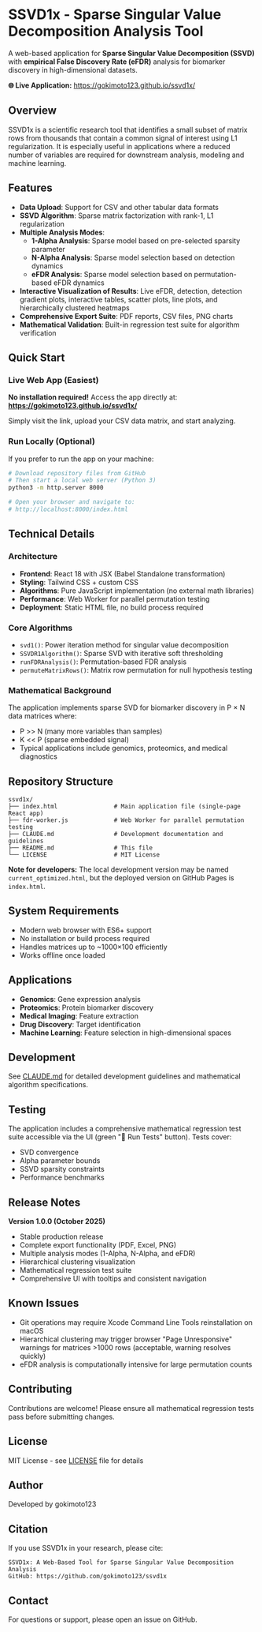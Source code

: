 # SSVD1x - Sparse Singular Value Decomposition Analysis Tool

A web-based application for **Sparse Singular Value Decomposition (SSVD)** with **empirical False Discovery Rate (eFDR)** analysis for biomarker discovery in high-dimensional datasets.

**🌐 Live Application:** https://gokimoto123.github.io/ssvd1x/

## Overview

SSVD1x is a scientific research tool that identifies a small subset of matrix rows from thousands that contain a common signal of interest using L1 regularization. It is especially useful in applications where a reduced number of variables are required for downstream analysis, modeling and machine learning.

## Features

- **Data Upload**: Support for CSV and other tabular data formats
- **SSVD Algorithm**: Sparse matrix factorization with rank-1, L1 regularization
- **Multiple Analysis Modes**:
  - **1-Alpha Analysis**: Sparse model based on pre-selected sparsity parameter
  - **N-Alpha Analysis**: Sparse model selection based on detection dynamics
  - **eFDR Analysis**: Sparse model selection based on permutation-based eFDR dynamics
- **Interactive Visualization of Results**: Live eFDR, detection, detection gradient plots, interactive tables, scatter plots, line plots, and hierarchically clustered heatmaps
- **Comprehensive Export Suite**: PDF reports, CSV files, PNG charts
- **Mathematical Validation**: Built-in regression test suite for algorithm verification

## Quick Start

### Live Web App (Easiest)

**No installation required!** Access the app directly at:
**https://gokimoto123.github.io/ssvd1x/**

Simply visit the link, upload your CSV data matrix, and start analyzing.

### Run Locally (Optional)

If you prefer to run the app on your machine:

```bash
# Download repository files from GitHub
# Then start a local web server (Python 3)
python3 -m http.server 8000

# Open your browser and navigate to:
# http://localhost:8000/index.html
```

## Technical Details

### Architecture
- **Frontend**: React 18 with JSX (Babel Standalone transformation)
- **Styling**: Tailwind CSS + custom CSS
- **Algorithms**: Pure JavaScript implementation (no external math libraries)
- **Performance**: Web Worker for parallel permutation testing
- **Deployment**: Static HTML file, no build process required

### Core Algorithms
- `svd1()`: Power iteration method for singular value decomposition
- `SSVDR1Algorithm()`: Sparse SVD with iterative soft thresholding
- `runFDRAnalysis()`: Permutation-based FDR analysis
- `permuteMatrixRows()`: Matrix row permutation for null hypothesis testing

### Mathematical Background
The application implements sparse SVD for biomarker discovery in P × N data matrices where:
- P >> N (many more variables than samples)
- K << P (sparse embedded signal)
- Typical applications include genomics, proteomics, and medical diagnostics

## Repository Structure

```
ssvd1x/
├── index.html                # Main application file (single-page React app)
├── fdr-worker.js             # Web Worker for parallel permutation testing
├── CLAUDE.md                 # Development documentation and guidelines
├── README.md                 # This file
└── LICENSE                   # MIT License
```

**Note for developers:** The local development version may be named `current_optimized.html`, but the deployed version on GitHub Pages is `index.html`.

## System Requirements

- Modern web browser with ES6+ support
- No installation or build process required
- Handles matrices up to ~1000×100 efficiently
- Works offline once loaded

## Applications

- **Genomics**: Gene expression analysis
- **Proteomics**: Protein biomarker discovery
- **Medical Imaging**: Feature extraction
- **Drug Discovery**: Target identification
- **Machine Learning**: Feature selection in high-dimensional spaces

## Development

See [CLAUDE.md](CLAUDE.md) for detailed development guidelines and mathematical algorithm specifications.

## Testing

The application includes a comprehensive mathematical regression test suite accessible via the UI (green "🧪 Run Tests" button). Tests cover:
- SVD convergence
- Alpha parameter bounds
- SSVD sparsity constraints
- Performance benchmarks

## Release Notes

**Version 1.0.0 (October 2025)**
- Stable production release
- Complete export functionality (PDF, Excel, PNG)
- Multiple analysis modes (1-Alpha, N-Alpha, and eFDR)
- Hierarchical clustering visualization
- Mathematical regression test suite
- Comprehensive UI with tooltips and consistent navigation

## Known Issues

- Git operations may require Xcode Command Line Tools reinstallation on macOS
- Hierarchical clustering may trigger browser "Page Unresponsive" warnings for matrices >1000 rows (acceptable, warning resolves quickly)
- eFDR analysis is computationally intensive for large permutation counts

## Contributing

Contributions are welcome! Please ensure all mathematical regression tests pass before submitting changes.

## License

MIT License - see [LICENSE](LICENSE) file for details

## Author

Developed by gokimoto123

## Citation

If you use SSVD1x in your research, please cite:
```
SSVD1x: A Web-Based Tool for Sparse Singular Value Decomposition Analysis
GitHub: https://github.com/gokimoto123/ssvd1x
```

## Contact

For questions or support, please open an issue on GitHub.
